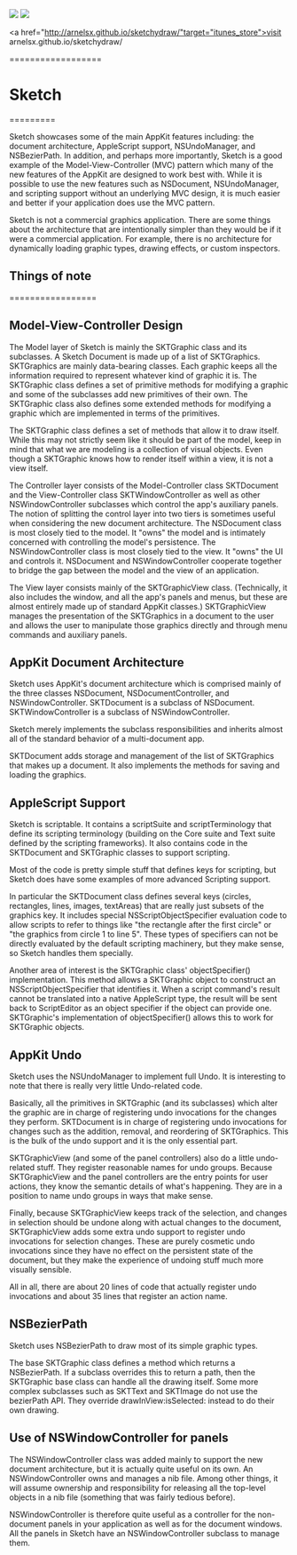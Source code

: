 
<img src="https://raw.github.com/arnelsx/sketchydraw/master/sk.png">
<img src="https://raw.github.com/arnelsx/sketchydraw/master/sk-cl.png">

<a href="http://arnelsx.github.io/sketchydraw/"target="itunes_store">visit arnelsx.github.io/sketchydraw/</a>

==================
# Sketch
=========

Sketch showcases some of the main AppKit features including:  the document architecture, AppleScript support, NSUndoManager, and NSBezierPath.  In addition, and perhaps more importantly, Sketch is a good example of the Model-View-Controller (MVC) pattern which many of the new features of the AppKit are designed to work best with.  While it is possible to use the new features such as NSDocument, NSUndoManager, and scripting support without an underlying MVC design, it is much easier and better if your application does use the MVC pattern.

Sketch is not a commercial graphics application.  There are some things about the architecture that are intentionally simpler than they would be if it were a commercial application.  For example, there is no architecture for dynamically loading graphic types, drawing effects, or custom inspectors. 


## Things of note
=================

## Model-View-Controller Design

The Model layer of Sketch is mainly the SKTGraphic class and its subclasses.  A Sketch Document is made up of a list of SKTGraphics.  SKTGraphics are mainly data-bearing classes.  Each graphic keeps all the information required to represent whatever kind of graphic it is.  The SKTGraphic class defines a set of primitive methods for modifying a graphic and some of the subclasses add new primitives of their own.  The SKTGraphic class also defines some extended methods for modifying a graphic which are implemented in terms of the primitives.

The SKTGraphic class defines a set of methods that allow it to draw itself.  While this may not strictly seem like it should be part of the model, keep in mind that what we are modeling is a collection of visual objects.  Even though a SKTGraphic knows how to render itself within a view, it is not a view itself.

The Controller layer consists of the Model-Controller class SKTDocument and the View-Controller class SKTWindowController as well as other NSWindowController subclasses which control the app's auxiliary panels.  The notion of splitting the control layer into two tiers is sometimes useful when considering the new document architecture.  The NSDocument class is most closely tied to the model.  It "owns" the model and is intimately concerned with controlling the model's persistence.  The NSWindowController class is most closely tied to the view.  It "owns" the UI and controls it.  NSDocument and NSWindowController cooperate together to bridge the gap between the model and the view of an application.

The View layer consists mainly of the SKTGraphicView class.  (Technically, it also includes the window, and all the app's panels and menus, but these are almost entirely made up of standard AppKit classes.)  SKTGraphicView manages the presentation of the SKTGraphics in a document to the user and allows the user to manipulate those graphics directly and through menu commands and auxiliary panels.

## AppKit Document Architecture

Sketch uses AppKit's document architecture which is comprised mainly of the three classes NSDocument, NSDocumentController, and NSWindowController.  SKTDocument is a subclass of NSDocument.  SKTWindowController is a subclass of NSWindowController.

Sketch merely implements the subclass responsibilities and inherits almost all of the standard behavior of a multi-document app.

SKTDocument adds storage and management of the list of SKTGraphics that makes up a document.  It also implements the methods for saving and loading the graphics.

## AppleScript Support

Sketch is scriptable.  It contains a scriptSuite and scriptTerminology that define its scripting terminology (building on the Core suite and Text suite defined by the scripting frameworks).  It also contains code in the SKTDocument and SKTGraphic classes to support scripting.

Most of the code is pretty simple stuff that defines keys for scripting, but Sketch does have some examples of more advanced Scripting support.  

In particular the SKTDocument class defines several keys (circles, rectangles, lines, images, textAreas) that are really just subsets of the graphics key.  It includes special NSScriptObjectSpecifier evaluation code to allow scripts to refer to things like "the rectangle after the first circle" or "the graphics from circle 1 to line 5".  These types of specifiers can not be directly evaluated by the default scripting machinery, but they make sense, so Sketch handles them specially.

Another area of interest is the SKTGraphic class' objectSpecifier() implementation.  This method allows a SKTGraphic object to construct an NSScriptObjectSpecifier that identifies it.  When a script command's result cannot  be translated into a native AppleScript type, the result will be sent back to ScriptEditor as an object specifier if the object can provide one.  SKTGraphic's implementation of objectSpecifier() allows this to work for SKTGraphic objects.

## AppKit Undo

Sketch uses the NSUndoManager to implement full Undo.  It is interesting to note that there is really very little Undo-related code.

Basically, all the primitives in SKTGraphic (and its subclasses) which alter the graphic are in charge of registering undo invocations for the changes they perform.  SKTDocument is in charge of registering undo invocations for changes such as the addition, removal, and reordering of SKTGraphics.  This is the bulk of the undo support and it is the only essential part.

SKTGraphicView (and some of the panel controllers) also do a little undo-related stuff.  They register reasonable names for undo groups.  Because SKTGraphicView and the panel controllers are the entry points for user actions, they know the semantic details of what's happening.  They are in a position to name undo groups in ways that make sense.

Finally, because SKTGraphicView keeps track of the selection, and changes in selection should be undone along with actual changes to the document, SKTGraphicView adds some extra undo support to register undo invocations for selection changes.  These are purely cosmetic undo invocations since they have no effect on the persistent state of the document, but they make the experience of undoing stuff much more visually sensible.

All in all, there are about 20 lines of code that actually register undo invocations and about 35 lines that register an action name.

## NSBezierPath

Sketch uses NSBezierPath to draw most of its simple graphic types.

The base SKTGraphic class defines a method which returns a NSBezierPath.  If a subclass overrides this to return a path, then the SKTGraphic base class can handle all the drawing itself.  Some more complex subclasses such as SKTText and SKTImage do not use the bezierPath API.  They override drawInView:isSelected: instead to do their own drawing.

## Use of NSWindowController for panels

The NSWindowController class was added mainly to support the new document architecture, but it is actually quite useful on its own.  An NSWindowController owns and manages a nib file.  Among other things, it will assume ownership and responsibility for releasing all the top-level objects in a nib file (something that was fairly tedious before).

NSWindowController is therefore quite useful as a controller for the non-document panels in your application as well as for the document windows.  All the panels in Sketch have an NSWindowController subclass to manage them.
